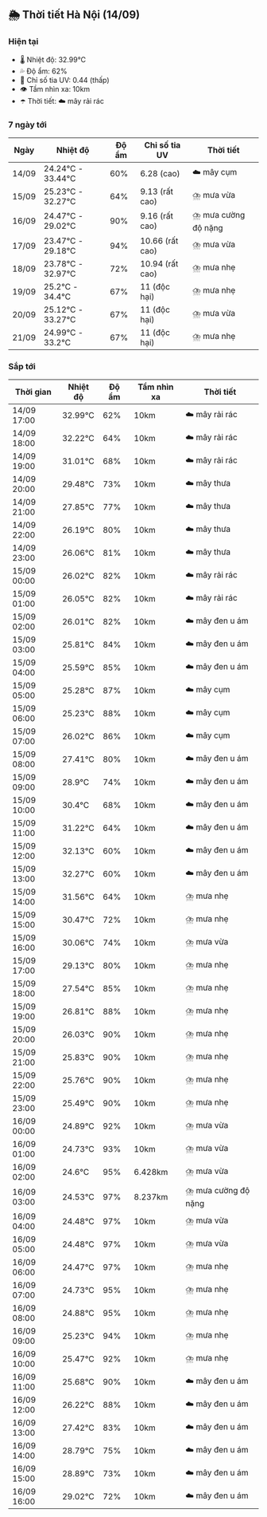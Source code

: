 ## 🌦️ Thời tiết Hà Nội (14/09)

### Hiện tại

- 🌡️ Nhiệt độ: 32.99℃
- 💦 Độ ẩm: 62%
- 🌟 Chỉ số tia UV: 0.44 (thấp)
- 👁️ Tầm nhìn xa: 10km
- ☂️ Thời tiết: ☁️ mây rải rác

### 7 ngày tới

| Ngày | Nhiệt độ | Độ ẩm | Chỉ số tia UV | Thời tiết |
| --- | --- | --- | --- | --- |
| 14/09 | 24.24℃ - 33.44℃ | 60% | 6.28 (cao) | ☁️ mây cụm |
| 15/09 | 25.23℃ - 32.27℃ | 64% | 9.13 (rất cao) | ⛈️ mưa vừa |
| 16/09 | 24.47℃ - 29.02℃ | 90% | 9.16 (rất cao) | ⛈️ mưa cường độ nặng |
| 17/09 | 23.47℃ - 29.18℃ | 94% | 10.66 (rất cao) | ⛈️ mưa vừa |
| 18/09 | 23.78℃ - 32.97℃ | 72% | 10.94 (rất cao) | ⛈️ mưa nhẹ |
| 19/09 | 25.2℃ - 34.4℃ | 67% | 11 (độc hại) | ⛈️ mưa nhẹ |
| 20/09 | 25.12℃ - 33.27℃ | 67% | 11 (độc hại) | ⛈️ mưa vừa |
| 21/09 | 24.99℃ - 33.2℃ | 67% | 11 (độc hại) | ⛈️ mưa nhẹ |

### Sắp tới

| Thời gian | Nhiệt độ | Độ ẩm | Tầm nhìn xa | Thời tiết |
| --- | --- | --- | --- | --- |
| 14/09 17:00 | 32.99℃ | 62% | 10km | ☁️ mây rải rác |
| 14/09 18:00 | 32.22℃ | 64% | 10km | ☁️ mây rải rác |
| 14/09 19:00 | 31.01℃ | 68% | 10km | ☁️ mây rải rác |
| 14/09 20:00 | 29.48℃ | 73% | 10km | ☁️ mây thưa |
| 14/09 21:00 | 27.85℃ | 77% | 10km | ☁️ mây thưa |
| 14/09 22:00 | 26.19℃ | 80% | 10km | ☁️ mây thưa |
| 14/09 23:00 | 26.06℃ | 81% | 10km | ☁️ mây thưa |
| 15/09 00:00 | 26.02℃ | 82% | 10km | ☁️ mây rải rác |
| 15/09 01:00 | 26.05℃ | 82% | 10km | ☁️ mây rải rác |
| 15/09 02:00 | 26.01℃ | 82% | 10km | ☁️ mây đen u ám |
| 15/09 03:00 | 25.81℃ | 84% | 10km | ☁️ mây đen u ám |
| 15/09 04:00 | 25.59℃ | 85% | 10km | ☁️ mây đen u ám |
| 15/09 05:00 | 25.28℃ | 87% | 10km | ☁️ mây cụm |
| 15/09 06:00 | 25.23℃ | 88% | 10km | ☁️ mây cụm |
| 15/09 07:00 | 26.02℃ | 86% | 10km | ☁️ mây cụm |
| 15/09 08:00 | 27.41℃ | 80% | 10km | ☁️ mây đen u ám |
| 15/09 09:00 | 28.9℃ | 74% | 10km | ☁️ mây đen u ám |
| 15/09 10:00 | 30.4℃ | 68% | 10km | ☁️ mây đen u ám |
| 15/09 11:00 | 31.22℃ | 64% | 10km | ☁️ mây đen u ám |
| 15/09 12:00 | 32.13℃ | 60% | 10km | ☁️ mây đen u ám |
| 15/09 13:00 | 32.27℃ | 60% | 10km | ☁️ mây đen u ám |
| 15/09 14:00 | 31.56℃ | 64% | 10km | ⛈️ mưa nhẹ |
| 15/09 15:00 | 30.47℃ | 72% | 10km | ⛈️ mưa nhẹ |
| 15/09 16:00 | 30.06℃ | 74% | 10km | ⛈️ mưa vừa |
| 15/09 17:00 | 29.13℃ | 80% | 10km | ⛈️ mưa nhẹ |
| 15/09 18:00 | 27.54℃ | 85% | 10km | ⛈️ mưa nhẹ |
| 15/09 19:00 | 26.81℃ | 88% | 10km | ⛈️ mưa nhẹ |
| 15/09 20:00 | 26.03℃ | 90% | 10km | ⛈️ mưa nhẹ |
| 15/09 21:00 | 25.83℃ | 90% | 10km | ⛈️ mưa nhẹ |
| 15/09 22:00 | 25.76℃ | 90% | 10km | ⛈️ mưa nhẹ |
| 15/09 23:00 | 25.49℃ | 90% | 10km | ⛈️ mưa nhẹ |
| 16/09 00:00 | 24.89℃ | 92% | 10km | ⛈️ mưa vừa |
| 16/09 01:00 | 24.73℃ | 93% | 10km | ⛈️ mưa vừa |
| 16/09 02:00 | 24.6℃ | 95% | 6.428km | ⛈️ mưa vừa |
| 16/09 03:00 | 24.53℃ | 97% | 8.237km | ⛈️ mưa cường độ nặng |
| 16/09 04:00 | 24.48℃ | 97% | 10km | ⛈️ mưa vừa |
| 16/09 05:00 | 24.48℃ | 97% | 10km | ⛈️ mưa vừa |
| 16/09 06:00 | 24.47℃ | 97% | 10km | ⛈️ mưa nhẹ |
| 16/09 07:00 | 24.73℃ | 95% | 10km | ⛈️ mưa nhẹ |
| 16/09 08:00 | 24.88℃ | 95% | 10km | ⛈️ mưa nhẹ |
| 16/09 09:00 | 25.23℃ | 94% | 10km | ⛈️ mưa nhẹ |
| 16/09 10:00 | 25.47℃ | 92% | 10km | ⛈️ mưa nhẹ |
| 16/09 11:00 | 25.68℃ | 90% | 10km | ☁️ mây đen u ám |
| 16/09 12:00 | 26.22℃ | 88% | 10km | ☁️ mây đen u ám |
| 16/09 13:00 | 27.42℃ | 83% | 10km | ☁️ mây đen u ám |
| 16/09 14:00 | 28.79℃ | 75% | 10km | ☁️ mây đen u ám |
| 16/09 15:00 | 28.89℃ | 73% | 10km | ☁️ mây đen u ám |
| 16/09 16:00 | 29.02℃ | 72% | 10km | ☁️ mây đen u ám |
